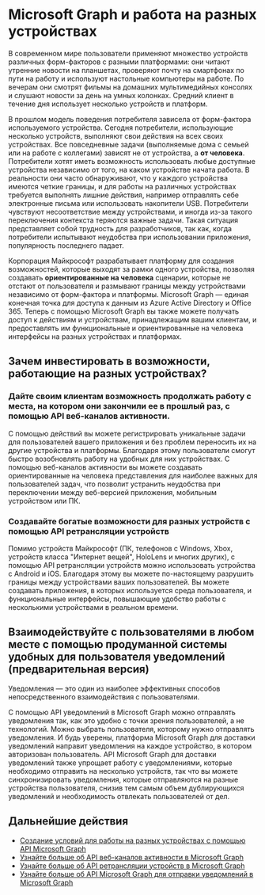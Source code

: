 # <a name="cross-device-experiences-in-microsoft-graph"></a>Microsoft Graph и работа на разных устройствах

В современном мире пользователи применяют множество устройств различных форм-факторов с разными платформами: они читают утренние новости на планшетах, проверяют почту на смартфонах по пути на работу и используют настольные компьютеры на работе. По вечерам они смотрят фильмы на домашних мультимедийных консолях и слушают новости за день на умных колонках. Средний клиент в течение дня использует несколько устройств и платформ. 

В прошлом модель поведения потребителя зависела от форм-фактора используемого устройства. Сегодня потребители, использующие несколько устройств, выполняют свои действия на всех своих устройствах. Все повседневные задачи (выполняемые дома с семьей или на работе с коллегами) зависят не от устройства, а **от человека**. Потребители хотят иметь возможность использовать любые доступные устройства независимо от того, на каком устройстве начата работа. В реальности они часто обнаруживают, что у каждого устройства имеются четкие границы, и для работы на различных устройствах требуется выполнять лишние действия, например отправлять себе электронные письма или использовать накопители USB. Потребители чувствуют несоответствие между устройствами, и иногда из-за такого переключения контекста теряются важные задачи. Такая ситуация представляет собой трудность для разработчиков, так как, когда потребители испытывают неудобства при использовании приложения, популярность последнего падает.

Корпорация Майкрософт разрабатывает платформу для создания возможностей, которые выходят за рамки одного устройства, позволяя создавать **ориентированные на человека** сценарии, которые не отстают от пользователя и размывают границы между устройствами независимо от форм-фактора и платформы. Microsoft Graph — единая конечная точка для доступа к данным из Azure Active Directory и Office 365. Теперь с помощью Microsoft Graph вы также можете получать доступ к действиям и устройствам, принадлежащим вашим клиентам, и предоставлять им функциональные и ориентированные на человека интерфейсы на разных устройствах и платформах. 

## <a name="why-invest-in-cross-device-experiences"></a>Зачем инвестировать в возможности, работающие на разных устройствах?

### <a name="let-customers-pick-up-where-they-leave-off-with-the-activity-feed-api"></a>Дайте своим клиентам возможность продолжать работу с места, на котором они закончили ее в прошлый раз, с помощью API веб-каналов активности. 
С помощью действий вы можете регистрировать уникальные задачи для пользователей вашего приложения и без проблем переносить их на другие устройства и платформы. Благодаря этому пользователи смогут быстро возобновлять работу на удобных для них устройствах. С помощью веб-каналов активности вы можете создавать ориентированные на человека представления для наиболее важных для пользователей задач, что позволит устранить неудобства при переключении между веб-версией приложения, мобильным устройством или ПК. 

### <a name="build-rich-cross-device-experiences-by-using-the-device-relay-api"></a>Создавайте богатые возможности для разных устройств с помощью API ретрансляции устройств 
Помимо устройств Майкрософт (ПК, телефонов с Windows, Xbox, устройств класса "Интернет вещей", HoloLens и многих других), с помощью API ретрансляции устройств можно использовать устройства с Android и iOS. Благодаря этому вы можете по-настоящему разрушить границы между устройствами ваших пользователей. Вы можете создавать приложения, в которых используется среда пользователя, и функциональные интерфейсы, повышающие удобство работы с несколькими устройствами в реальном времени. 

## <a name="reach-out-to-and-engage-with-users-anywhere-via-a-coherent-and-human-centric-notification-story-preview"></a>Взаимодействуйте с пользователями в любом месте с помощью продуманной системы удобных для пользователя уведомлений (предварительная версия)

Уведомления — это один из наиболее эффективных способов непосредственного взаимодействия с пользователями. 

С помощью API уведомлений в Microsoft Graph можно отправлять уведомления так, как это удобно с точки зрения пользователей, а не технологий. Можно выбрать пользователя, которому нужно отправлять уведомления. И будь уверены, платформа Microsoft Graph для доставки уведомлений направит уведомления на каждое устройство, в котором авторизован пользователь. API Microsoft Graph для доставки уведомлений также упрощает работу с уведомлениями, которые необходимо отправить на несколько устройств, так что вы можете синхронизировать уведомления, которые отправляются на разные устройства пользователя, снизив тем самым объем дублирующихся уведомлений и необходимость отвлекать пользователей от дел. 

## <a name="next-steps"></a>Дальнейшие действия

- [Создание условий для работы на разных устройствах с помощью API Microsoft Graph](../api-reference/v1.0/resources/cross-device-reference-overview.md)
- [Узнайте больше об API веб-каналов активности в Microsoft Graph](activity-feed-concept-overview.md)
- [Узнайте больше об API ретрансляции устройств в Microsoft Graph](device-relay-concept-overview.md)
- [Узнайте больше об API Microsoft Graph для отправки уведомлений в Microsoft Graph](notifications-concept-overview.md)
